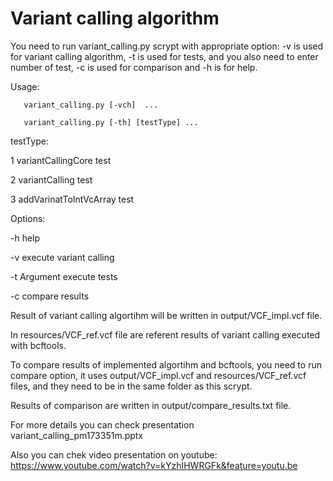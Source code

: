 # Variant calling algorithm
You need to run variant_calling.py scrypt with appropriate option:
-v is used for variant calling algorithm,
-t is used for tests, and you also need to enter number of test,
-c is used for comparison and
-h is for help.

Usage: 

       variant_calling.py [-vch]  ...
       
       variant_calling.py [-th] [testType] ...
       
testType:

  1 variantCallingCore test
  
  2 variantCalling test
  
  3 addVarinatToIntVcArray test
  
Options:

  -h       help 
  
  -v       execute variant calling
  
  -t Argument       execute tests
  
  -c       compare results

Result of variant calling algortihm will be written in output/VCF_impl.vcf file.

In resources/VCF_ref.vcf file are referent results of variant calling executed with bcftools.

To compare results of implemented algortihm and bcftools, you need to run compare option, 
it uses output/VCF_impl.vcf and resources/VCF_ref.vcf files, and they need to be in the same folder as this scrypt.

Results of comparison are written in output/compare_results.txt file.

For more details you can check presentation variant_calling_pm173351m.pptx

Also you can chek video presentation on youtube:
https://www.youtube.com/watch?v=kYzhIHWRGFk&feature=youtu.be
